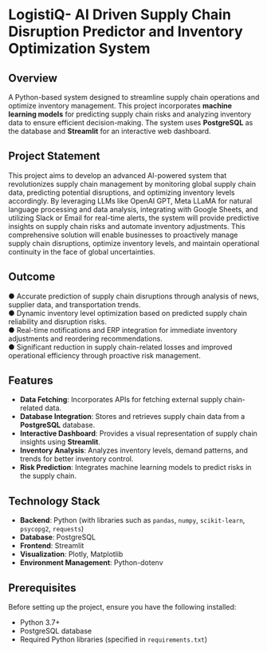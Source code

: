 <H1>LogistiQ- AI Driven Supply Chain Disruption Predictor and Inventory Optimization System</H1>

## Overview

A Python-based system designed to streamline supply chain operations and optimize inventory management. This project incorporates **machine learning models** for predicting supply chain risks and analyzing inventory data to ensure efficient decision-making. The system uses **PostgreSQL** as the database and **Streamlit** for an interactive web dashboard. 

## Project Statement 

This project aims to develop an advanced AI-powered system that revolutionizes supply chain management by monitoring global supply chain data, predicting potential disruptions, and optimizing inventory levels accordingly. By leveraging LLMs like OpenAI GPT, Meta LLaMA for natural language processing and data analysis, integrating with Google Sheets, and utilizing Slack or Email for real-time alerts, the system will provide predictive insights on supply chain risks and automate inventory adjustments. This comprehensive solution will enable businesses to proactively manage supply chain disruptions, optimize inventory levels, and maintain operational continuity in the face of global uncertainties.

## Outcome
● Accurate prediction of supply chain disruptions through analysis of news,
supplier data, and transportation trends.<br>
● Dynamic inventory level optimization based on predicted supply chain
reliability and disruption risks.<br>
● Real-time notifications and ERP integration for immediate inventory
adjustments and reordering recommendations. <br>
● Significant reduction in supply chain-related losses and improved operational
efficiency through proactive risk management.<br>

## Features  
- **Data Fetching**: Incorporates APIs for fetching external supply chain-related data.
- **Database Integration**: Stores and retrieves supply chain data from a **PostgreSQL** database.
- **Interactive Dashboard**: Provides a visual representation of supply chain insights using **Streamlit**.
- **Inventory Analysis**: Analyzes inventory levels, demand patterns, and trends for better inventory control.  
- **Risk Prediction**: Integrates machine learning models to predict risks in the supply chain.    


## Technology Stack  
- **Backend**: Python (with libraries such as `pandas`, `numpy`, `scikit-learn`, `psycopg2`, `requests`)  
- **Database**: PostgreSQL  
- **Frontend**: Streamlit  
- **Visualization**: Plotly, Matplotlib  
- **Environment Management**: Python-dotenv  


## Prerequisites  
Before setting up the project, ensure you have the following installed:  
- Python 3.7+  
- PostgreSQL database  
- Required Python libraries (specified in `requirements.txt`)  
